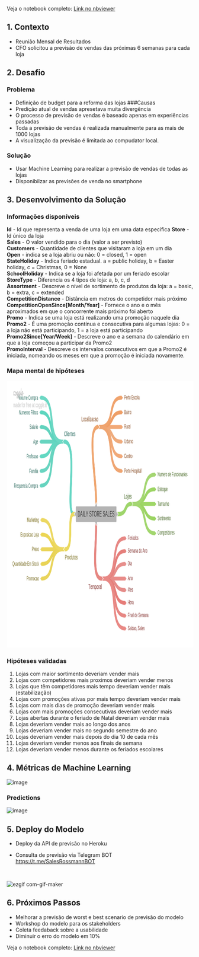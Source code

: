 Veja o notebook completo: <a href="https://nbviewer.org/github/miguelzph/rossman_store_sales/blob/main/my_notebooks/m10_v02_rossman_sales_prediction.ipynb" title="Clique e acesse agora!" target="_blank">Link no nbviewer</a>


## 1. Contexto
- Reunião Mensal de Resultados
- CFO solicitou a previsão de vendas das próximas 6 semanas para cada loja
## 2. Desafio
### Problema
- Definição de budget para a reforma das lojas
###Causas
- Predição atual de vendas apresetava muita divergência
- O processo de previsão de vendas é baseado apenas em experiências passadas
- Toda a previsão de vendas é realizada manualmente para as mais de 1000 lojas
- A visualização da previsão é limitada ao compudator local.
### Solução
- Usar Machine Learning para realizar a previsão de vendas de todas as lojas
- Disponibilzar as previsões de venda no smartphone

## 3. Desenvolvimento da Solução

### Informações disponíveis

<strong>Id</strong> - Id que representa a venda de uma loja em uma data específica
<strong>Store</strong> - Id único da loja <br>
<strong>Sales</strong> - O valor vendido para o dia (valor a ser previsto) <br>
<strong>Customers</strong> - Quantidade de clientes que visitaram a loja em um dia <br>
<strong>Open</strong> - indica se a loja abriu ou não: 0 = closed, 1 = open <br>
<strong>StateHoliday</strong> - Indica feriado estadual.  a = public holiday, b = Easter holiday, c = Christmas, 0 = None <br>
<strong>SchoolHoliday</strong> - Indica se a loja foi afetada por um feriado escolar <br>
<strong>StoreType</strong> - Diferencia os 4 tipos de loja: a, b, c, d <br>
<strong>Assortment</strong> - Descreve o nível de sortimento de produtos da loja: a = basic, b = extra, c = extended <br>
<strong>CompetitionDistance</strong> - Distância em metros do competidor mais próximo <br>
<strong>CompetitionOpenSince[Month/Year]</strong> - Fornece o ano e o mês aproximados em que o concorrente mais próximo foi aberto <br>
<strong>Promo</strong> - Indica se uma loja está realizando uma promoção naquele dia <br>
<strong>Promo2</strong> - É uma promoção contínua e consecutiva para algumas lojas: 0 = a loja não está participando, 1 = a loja está participando <br>
<strong>Promo2Since[Year/Week]</strong> - Descreve o ano e a semana do calendário em que a loja começou a participar da Promo2 <br>
<strong>PromoInterval</strong> - Descreve os intervalos consecutivos em que a Promo2 é iniciada, nomeando os meses em que a promoção é iniciada novamente. <br>

### Mapa mental de hipóteses
<img src="/img/MindMapHypothesis.png" alt="Hypothesis" style="height: 720px; width:1366px;"/>

### Hipóteses validadas

1. Lojas com maior sortimento deveriam vender mais
2. Lojas com competidores mais proximos deveriam vender menos
3. Lojas que têm competidores mais tempo deveriam vender mais (estabilização)
4. Lojas com promoções ativas por mais tempo deveriam vender mais
5. Lojas com mais dias de promoção deveriam vender mais
6. Lojas com mais promoções consecutivas deveriam vender mais
7. Lojas abertas durante o feriado de Natal deveriam vender mais
8. Lojas deveriam vender mais ao longo dos anos
9. Lojas deveriam vender mais no segundo semestre do ano
10. Lojas deveriam vender mais depois do dia 10 de cada mês
11. Lojas deveriam vender menos aos finais de semana
12. Lojas deveriam vender menos durante os feriados escolares

## 4. Métricas de Machine Learning 

![image](https://user-images.githubusercontent.com/64989931/155896420-9d2bbcd2-beb1-4035-a874-b85e62253bf0.png)

### Predictions 
![image](https://user-images.githubusercontent.com/64989931/155896416-2b2f95e9-a21a-4065-9160-22056720bc04.png)


## 5. Deploy do Modelo
- Deploy da API de previsão no Heroku 

- Consulta de previsão via Telegram BOT <br>
https://t.me/SalesRossmannBOT <br>
<br>

![ezgif com-gif-maker](https://user-images.githubusercontent.com/64989931/155896886-018fccfe-2258-4493-a62d-36a837fd5747.gif)

## 6. Próximos Passos
- Melhorar a previsão de worst e best scenario de previsão do modelo
- Workshop do modelo para os stakeholders
- Coleta feedaback sobre a usabilidade
- Diminuir o erro do modelo em 10%

Veja o notebook completo: <a href="https://nbviewer.org/github/miguelzph/rossman_store_sales/blob/main/my_notebooks/m10_v02_rossman_sales_prediction.ipynb" title="Clique e acesse agora!" target="_blank">Link no nbviewer</a>


